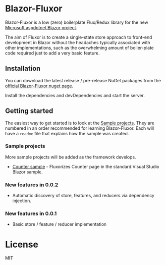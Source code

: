 # Blazor-Fluxor
Blazor-Fluxor is a low (zero) boilerplate Flux/Redux library for the new [Microsoft aspdotnet Blazor project]. 

The aim of Fluxor is to create a single-state store approach to front-end development in Blazor without the headaches typically associated with other implementations, such as the overwhelming amount of boiler-plate code required just to add a very basic feature.

## Installation
You can download the latest release / pre-release NuGet packages from the [official Blazor-Fluxor nuget page].

Install the dependencies and devDependencies and start the server.

## Getting started
The easiest way to get started is to look at the [Sample projects]. They are numbered in an order recommended for learning Blazor-Fluxor. Each will have a `readme` file that explains how the sample was created.

### Sample projects
More sample projects will be added as the framework develops.
  - [Counter sample] - Fluxorizes Counter page in the standard Visual Studio Blazor sample.

### New features in 0.0.2
  - Automatic discovery of store, features, and reducers via dependency injection.

### New features in 0.0.1
  - Basic store / feature / reducer implementation
  
# License
MIT

   [Official Blazor-Fluxor nuget page]: <https://www.nuget.org/packages/Blazor.Fluxor>
   [Microsoft aspdotnet blazor project]: <https://github.com/aspnet/Blazor>
   [Counter sample]: <https://github.com/mrpmorris/blazor-fluxor/tree/master/samples/01-CounterSample>
   [Sample projects]: <https://github.com/mrpmorris/blazor-fluxor/tree/master/samples>
